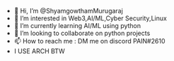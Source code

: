 - 👋 Hi, I’m @ShyamgowthamMurugaraj
- 👀 I’m interested in Web3,AI/ML,Cyber Security,Linux
- 🌱 I’m currently learning AI/ML using python
- 💞️ I’m looking to collaborate on python projects
- 📫 How to reach me : DM me on discord PAIN#2610
- I USE ARCH BTW
<!---
ShyamgowthamMurugaraj/ShyamgowthamMurugaraj is a ✨ special ✨ repository because its `README.md` (this file) appears on your GitHub profile.
You can click the Preview link to take a look at your changes.
--->
